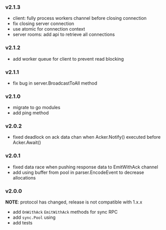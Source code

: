 ### v2.1.3
- client: fully process workers channel before closing connection
- fix closing server connection
- use atomic for connection context
- server rooms: add api to retrieve all connections
### v2.1.2
- add worker queue for client to prevent read blocking
### v2.1.1
- fix bug in server.BroadcastToAll method
### v2.1.0
- migrate to go modules
- add ping method
### v2.0.2
- fixed deadlock on ack data chan when Acker.Notify() executed before Acker.Await()
### v2.0.1
- fixed data race when pushing response data to EmitWithAck channel
- add using buffer from pool in parser.EncodeEvent to decrease allocations
### v2.0.0
**NOTE**: protocol has changed, release is not compatible with 1.x.x
- add `OnWithAck` `EmitWithAck` methods for sync RPC
- add `sync.Pool` using
- add tests
